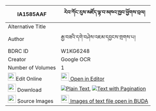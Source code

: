 |IA1585AAF|རེབ་ཀོང་རུས་མཛོད་ལྟ་བ་མཁའ་ཁྱབ་ཕྱོགས་བྲལ། 
| --- | --- 
|Alternative Title |
|Author| རྒྱ་བཟའི་དགེ་བཤེས་འཇམ་དབྱངས་གྲགས་པ།
|BDRC ID | W1KG6248
|Creator | Google OCR
|Number of Volumes| 1
|<img width="25" src="https://img.icons8.com/color/25/000000/edit-property.png">Edit Online| [<img width="25" src="https://avatars.githubusercontent.com/u/45091458?s=200&v=4"> Open in Editor](http://editor.openpecha.org/IA1585AAF)
|<img width="25" src="https://img.icons8.com/fluent/48/000000/download-2.png"/>  Download | [![](https://img.icons8.com/color/20/000000/txt.png)Plain Text](https://github.com/Openpecha/IA1585AAF/releases/download/v1/reb_kong_ru_dzo_tawa_plain_IA1585AAF.zip), [![](https://img.icons8.com/color/20/000000/txt.png)Text with Pagination](https://github.com/Openpecha/IA1585AAF/releases/download/v1/reb_kong_ru_dzo_tawa_pages_IA1585AAF.zip)
|<img width="25" src="https://img.icons8.com/plasticine/100/000000/pictures-folder.png"/>  Source Images | [<img width="25" src="https://library.bdrc.io/icons/BUDA-small.svg"> Images of text file open in BUDA](https://library.bdrc.io/show/bdr:W1KG6248)